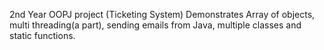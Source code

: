 2nd Year OOPJ project (Ticketing System)
Demonstrates Array of objects, multi threading(a part), sending emails from Java, multiple classes and static functions.
